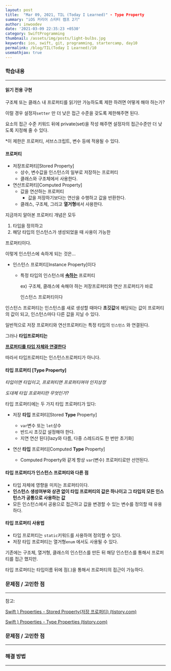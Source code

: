 ```yaml
---
layout: post
title:  "Mar 09, 2021, TIL (Today I Learned)" - Type Property
summary: "iOS 커리어 스타터 캠프 2기"
author: inwoodev
date: '2021-03-09 22:35:23 +0530'
category: SwiftProgramming
thumbnail: /assets/img/posts/light-bulbs.jpg
keywords: ios, swift, git, programming, startercamp, day10
permalink: /blog/TIL(Today I Learned)/10
usemathjax: true
---
```


### 학습내용

---

#### 읽기 전용 구현

구조체 또는 클래스 내 프로퍼티를 읽기만 가능하도록 제한 하려면 어떻게 해야 하는가?

이럴 경우 설정자`setter` 만 더 낮은 접근 수준을 갖도록 제한해주면 된다.

요소의 접근 수준 키워드 뒤에  private(set)을 작성 해주면 설정자의 접근수준만 더 낮도록 지정해 줄 수 있다.

*이 제한은 프로퍼티, 서브스크립트, 변수 등에 적용될 수 있다.



#### 프로퍼티

- 저장프로퍼티[Stored Property]
  - 상수, 변수값을 인스턴스의 일부로 저장하는 프로퍼티
  - 클래스와 구조체에서 사용한다.
- 연산프로퍼티[Computed Property]
  - 값을 연산하는 프로퍼티
    - 값을 저장하기보다는 연산을 수행하고 값을 반환한다.
  - 클래스, 구조체, 그리고 **열거형**에서 사용한다.

지금까지 알아본 프로퍼티 개념은 모두

1. 타입을 정의하고
2. 해당 타입의 인스턴스가 생성되었을 때 사용이 가능한

프로퍼티이다.

이렇게 인스턴스에 속하게 되는 것은...

- 인스턴스 프로퍼티[Instance Property]이다

  - 특정 타입의 인스턴스에 **<u>속하는</u>** 프로퍼티

    ex) 구조체, 클래스에 속해야 하는 저장프로퍼티와 연산 프로퍼티가 바로 

    인스턴스 프로퍼티이다

인스턴스 프로퍼티는 인스턴스를 새로 생성할 때마다 **초깃값**에 해당되는 값이 프로퍼티의 값이 되고, 인스턴스마다 다른 값을 지닐 수 있다.

일반적으로 저장 프로퍼티와 연산프로퍼티는 특정 타입의  `인스턴스` 와 연결된다.

그러나 **타입프로퍼티는**

<u>**프로퍼티를 타입 자체와 연결한다**</u>

따라서 타입프로퍼티는 인스턴스프로퍼티가 아니다.



#### 타입 프로퍼티 [Type Property]

*타입이면 타입이고, 프로퍼티면 프로퍼티여야 인지상정*

*도대체 타입 프로퍼티란 무엇인가?*



타입 프로퍼티에는 두 가지 타입 프로퍼티가 있다:

- 저장 **타입** 프로퍼티[Stored **Type** Property]

  - `var`변수 또는 `let`상수
  - 반드시 초깃값 설정해야 한다.
  - 지연 연산 된다[lazy와 다름, 다중 스레드라도 한 번만 초기화]

- 연산 **타입** 프로퍼티[Computed **Type** Property]

  - Computed Property와 같게 항상 `var`(변수) 프로퍼티로만 선언된다.

  

#### 타입 프로퍼티가 인스턴스 프로퍼티와 다른 점

- 타입 자체에 영향을 미치는 프로퍼티이다.
- **인스턴스 생성여부와 상관 없이 타입 프로퍼티의 값은 하나이고 그 타입의 모든 인스턴스가 공통으로 사용하는 값**
- 모든 인스턴스에서 공용으로 접근하고 값을 변경할 수 있는 변수를 정의할 때 유용하다.



#### 타입 프로퍼티 사용법

- 타입 프로퍼티는 `static`키워드를 사용하여 정의할 수 있다.
- 저장 타입 프로퍼티는 열거형`enum` 에서도 사용될 수 있다.

기존에는 구조체, 열거형, 클래스의 인스턴스를 만든 뒤 해당 인스턴스를 통해서 프로퍼티를 접근 했지만.

타입 프로퍼티는 타입이름 뒤에 점(.)을 통해서 프로퍼티의 접근이 가능하다.



### 문제점 / 고민한 점

---





참고:

[Swift ) Properties - Stored Property(저장 프로퍼티) (tistory.com)](https://zeddios.tistory.com/243)

[Swift ) Properties - Type Properties (tistory.com)](https://zeddios.tistory.com/251)

### 문제점 / 고민한 점

---



### 해결 방법

---